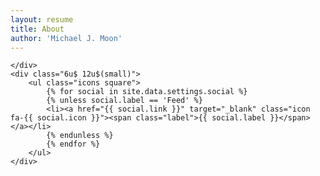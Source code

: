 ```yaml
---
layout: resume
title: About
author: 'Michael J. Moon'
---
```

<div class="row">
    <div class="4u 12u$(small)">
        
    </div>
    <div class="6u$ 12u$(small)">
        <ul class="icons square">
            {% for social in site.data.settings.social %}
            {% unless social.label == 'Feed' %}
            <li><a href="{{ social.link }}" target="_blank" class="icon fa-{{ social.icon }}"><span class="label">{{ social.label }}</span></a></li>
            {% endunless %}
            {% endfor %}
        </ul>
    </div>
</div>
